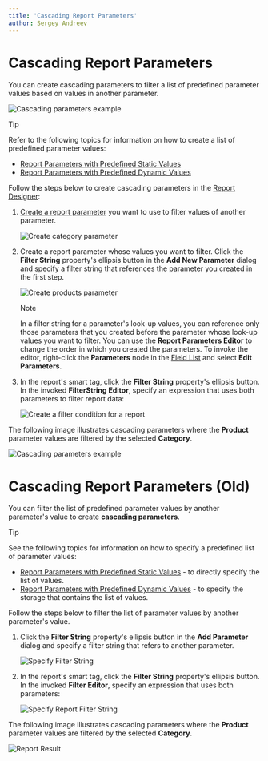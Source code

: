 ```yaml
---
title: 'Cascading Report Parameters'
author: Sergey Andreev
---
```


# Cascading Report Parameters

You can create cascading parameters to filter a list of predefined parameter values based on values in another parameter.

![Cascading parameters example](../../../../images/cascadingparametersresult124540.png)

> [!TIP]
> Refer to the following topics for information on how to create a list of predefined parameter values:
> * [Report Parameters with Predefined Static Values](report-parameters-with-predefined-static-values.md)
> * [Report Parameters with Predefined Dynamic Values](report-parameters-with-predefined-dynamic-values.md)

Follow the steps below to create cascading parameters in the [Report Designer](../first-look-at-the-report-designer.md):

1. [Create a report parameter](create-a-report-parameter.md) you want to use to filter values of another parameter.

    ![Create category parameter](../../../../images/create-category-cascading-parameter.png)

2. Create a report parameter whose values you want to filter. Click the **Filter String** property's ellipsis button in the **Add New Parameter** dialog and specify a filter string that references the parameter you created in the first step.

    ![Create products parameter](../../../../images/create-product-cascading-parameter.png)

    > [!NOTE]
    > In a filter string for a parameter's look-up values, you can reference only those parameters that you created before the parameter whose look-up values you want to filter. You can use the **Report Parameters Editor** to change the order in which you created the parameters. To invoke the editor, right-click the **Parameters** node in the [Field List](../report-designer-tools/ui-panels/field-list.md) and select **Edit Parameters**.

3. In the report's smart tag, click the **Filter String** property's ellipsis button. In the invoked **FilterString Editor**, specify an expression that uses both parameters to filter report data:

    ![Create a filter condition for a report](../../../../images/filteringreportbytwoparameters124539.png)

The following image illustrates cascading parameters where the **Product** parameter values are filtered by the selected **Category**.

![Cascading parameters example](../../../../images/cascadingparametersresult124540.png)

# Cascading Report Parameters (Old)

You can filter the list of predefined parameter values by another parameter's value to create **cascading parameters**.

> [!TIP]
> See the following topics for information on how to specify a predefined list of parameter values:
> * [Report Parameters with Predefined Static Values](report-parameters-with-predefined-static-values.md) - to directly specify the list of values.
> * [Report Parameters with Predefined Dynamic Values](report-parameters-with-predefined-dynamic-values.md) - to specify the storage that contains the list of values.

Follow the steps below to filter the list of parameter values by another parameter's value.

1. Click the **Filter String** property's ellipsis button in the **Add Parameter** dialog and specify a filter string that refers to another parameter.

    ![Specify Filter String](../../../../images/eurd-web-cascading-parameter-filterstring.png)

1. In the report's smart tag, click the **Filter String** property's ellipsis button. In the invoked **Filter Editor**, specify an expression that uses both parameters:

    ![Specify Report Filter String](../../../../images/eurd-web-cascading-parameter-report-filterstring.png)

The following image illustrates cascading parameters where the **Product** parameter values are filtered by the selected **Category**.

![Report Result](../../../../images/eurd-web-cascading-parameter-result.png)